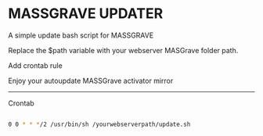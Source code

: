 # MASSGRAVE UPDATER
A simple update bash script for MASSGRAVE

Replace the $path variable with your webserver MASGrave folder path.

Add crontab rule

Enjoy your autoupdate MASSGrave activator mirror

-----------------------------------------------------------------------

Crontab

```bash

0 0 * * */2 /usr/bin/sh /yourwebserverpath/update.sh


